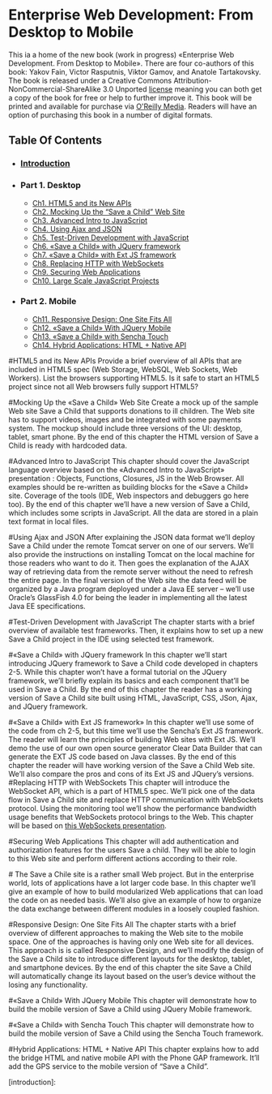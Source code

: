 Enterprise Web Development: From Desktop to Mobile
===================

This ia a home of the new book (work in progress) «Enterprise Web Development. From Desktop to Mobile».
There are four co-authors of this book: Yakov Fain, Victor Rasputnis, Viktor Gamov, and Anatole Tartakovsky.
The book is released under a Creative Commons Attribution-NonCommercial-ShareAlike 3.0 Unported [license](http://creativecommons.org/licenses/by-nc-sa/3.0/) meaning
you can both get a copy of the book for free or help to further improve it.
This book will be printed and available for purchase via [O'Reilly Media](http://oreilly.com/). Readers will have an option of purchasing this
book in a number of digital formats.

## Table Of Contents
* ### [Introduction](EnterpriseWebBook/0_Introduction/Introduction.mdown)

* ### Part 1. Desktop
	* [Ch1. HTML5 and its New APIs](#ch1)
	* [Ch2. Mocking Up the “Save a Child” Web Site](#ch2)
	* [Ch3. Advanced Intro to JavaScript](#ch3)
	* [Ch4. Using Ajax and JSON](#ch4)
	* [Ch5. Test-Driven Development with JavaScript](#ch5)
	* [Ch6. «Save a Child» with JQuery framework](#ch6)
	* [Ch7. «Save a Child» with Ext JS framework](#ch7)
	* [Ch8. Replacing HTTP with WebSockets](#ch8)
	* [Ch9. Securing Web Applications](#ch9)
	* [Ch10. Large Scale JavaScript Projects](#ch10)

* ### Part 2. Mobile
	* [Ch11. Responsive Design: One Site Fits All](#ch11)
	* [Ch12. «Save a Child» With JQuery Mobile](#ch12)
	* [Ch13. «Save a Child» with Sencha Touch](#13)
	* [Ch14. Hybrid Applications: HTML + Native API](#14)

#<a name="ch1">HTML5 and its New APIs</a>
Provide a brief overview of all APIs that are included in HTML5 spec (Web Storage, WebSQL, Web Sockets, Web Workers). List the browsers supporting HTML5. Is it safe to start an HTML5 project since not all Web browsers fully support HTML5?

#<a name="ch2">Mocking Up the «Save a Child» Web Site</a>
Create a  mock up of the sample Web site Save a Child that supports donations to ill children. The Web site has to support videos, images and be integrated with some payments system. The mockup should include three versions of the UI: desktop, tablet, smart phone.
By the end of this chapter the HTML version of Save a Child is ready with hardcoded data.

#<a name="ch3">Advanced Intro to JavaScript</a>
This chapter should cover the JavaScript language overview based on the «Advanced Intro to JavaScript» presentation : Objects, Functions, Closures, JS in the Web Browser. All examples should be re-written as building blocks for the «Save a Child» site. Coverage of the tools (IDE, Web inspectors and debuggers go here too).
By the end of this chapter we’ll have a new version of Save a Child, which includes some scripts in JavaScript. All the data are stored in a plain text format in local files.

#<a name="ch4">Using Ajax and JSON</a>
After explaining the JSON data format we’ll deploy Save a Child under the remote Tomcat server on one of our servers. We’ll also provide the instructions on installing Tomcat on the local machine for those readers who want to do it.
Then goes the explanation of the AJAX way of retrieving data from the remote server without the need to refresh the entire page.
In the final version of the Web site the data feed will be organized by a Java program deployed under a Java EE server – we’ll use Oracle’s GlassFish 4.0 for being the leader in implementing all the latest Java EE specifications.

#<a name="ch5">Test-Driven Development with JavaScript</a>
The chapter starts with a brief overview of available test frameworks. Then, it explains how to set up a new Save a Child  project in the IDE using selected test framework.

#<a name="ch6">«Save a Child» with JQuery framework</a>
In this chapter we’ll start introducing JQuery framework to Save a Child code developed in chapters 2-5. While this chapter won’t have a formal tutorial on the JQuery framework, we’ll briefly explain its basics and each component that’ll be used in Save a Child.
By the end of this chapter the reader has a working version of Save a Child site built using HTML, JavaScript, CSS, JSon, Ajax, and JQuery framework.

#<a name="ch7">«Save a Child» with Ext JS framework»</a>
In this chapter we’ll use some of the code from ch 2-5, but this time we’ll use the Sencha’s Ext JS framework.
The reader will learn the principles of building Web sites with Ext JS.
We’ll demo the use of our own open source generator Clear Data Builder that can generate the EXT JS code based on Java classes.
By the end of this chapter the reader will have working version of the Save a Child Web site. We’ll also compare the pros and cons of its Ext JS and JQuery’s versions.
#<a name="ch8">Replacing HTTP with WebSockets</a>
This chapter will introduce the WebSocket API, which is a part of HTML5 spec. We’ll pick one of the data flow in Save a Child site and replace HTTP communication with WebSockets protocol.
Using the monitoring tool we’ll show the performance bandwidth usage benefits that WebSockets protocol brings to the Web.
This chapter will be based on [this WebSockets presentation](http://www.youtube.com/watch?v=vP6MfPnE1c0).

#<a name="ch9">Securing Web Applications</a>
This chapter will add authentication and authorization features for the users Save a child. They will be able to login to this Web site and perform different actions according to their role.

#<a name="ch10"></a>
The Save a Chile site is a rather small Web project. But in the enterprise world, lots of applications have a lot larger code base. In this chapter we’ll give an example of how to build modularized Web applications that can load the code on as needed basis. We’ll also give an example of how to organize the data exchange between different modules in a loosely coupled fashion.

#<a name="ch11">Responsive Design: One Site Fits All</a>
The chapter starts with a brief overview of different approaches to making the Web site to the mobile space. One of the approaches is having only one Web site for all devices. This approach is is called Responsive Design, and we’ll modify the design of the Save a Child site to introduce different layouts for the desktop, tablet, and smartphone devices.
By the end of this chapter the site Save a Child will automatically change its layout based on the user’s device without the losing any functionality.

#<a name="ch12">«Save a Child» With JQuery Mobile</a>
This chapter will demonstrate how to build the mobile version of Save a Child using JQuery Mobile framework.

#<a name="ch13">«Save a Child» with Sencha Touch</a>
This chapter will demonstrate how to build the mobile version of Save a Child using the Sencha Touch framework.

#<a name="ch14">Hybrid Applications: HTML + Native API</a>
This chapter explains how to add the bridge HTML and native mobile API with the Phone GAP framework. It’ll add the GPS service to the mobile version of “Save a Child”.

[introduction]:  
